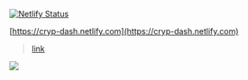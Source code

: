 [![Netlify Status](https://api.netlify.com/api/v1/badges/4d853017-7159-4520-b9ee-cc9951715434/deploy-status)](https://app.netlify.com/sites/cryp-dash/deploys) 

[https://cryp-dash.netlify.com](https://cryp-dash.netlify.com)
> [link](https://www.udemy.com/certificate/UC-27NDQWZI/)
<img src="https://monosnap.com/image/cpuk8bgzKHsHlZf50wvnFe0ic4k8m4"/>

